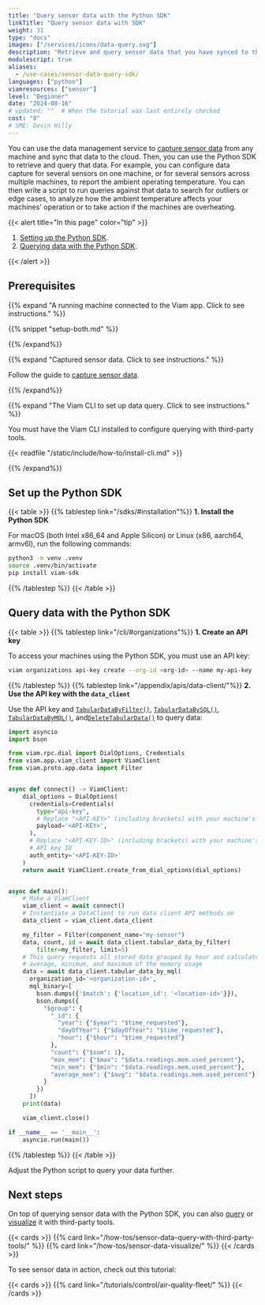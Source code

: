 ```yaml
---
title: "Query sensor data with the Python SDK"
linkTitle: "Query sensor data with SDK"
weight: 31
type: "docs"
images: ["/services/icons/data-query.svg"]
description: "Retrieve and query sensor data that you have synced to the Viam app using Python SDK."
modulescript: true
aliases:
  - /use-cases/sensor-data-query-sdk/
languages: ["python"]
viamresources: ["sensor"]
level: "Beginner"
date: "2024-08-16"
# updated: ""  # When the tutorial was last entirely checked
cost: "0"
# SME: Devin Hilly
---
```


You can use the data management service to [capture sensor data](/how-tos/collect-sensor-data/) from any machine and sync that data to the cloud.
Then, you can use the Python SDK to retrieve and query that data.
For example, you can configure data capture for several sensors on one machine, or for several sensors across multiple machines, to report the ambient operating temperature.
You can then write a script to run queries against that data to search for outliers or edge cases, to analyze how the ambient temperature affects your machines' operation or to take action if the machines are overheating.

{{< alert title="In this page" color="tip" >}}

1. [Setting up the Python SDK](#set-up-the-python-sdk).
1. [Querying data with the Python SDK](#query-data-with-the-python-sdk).

{{< /alert >}}

## Prerequisites

{{% expand "A running machine connected to the Viam app. Click to see instructions." %}}

{{% snippet "setup-both.md" %}}

{{% /expand%}}

{{% expand "Captured sensor data. Click to see instructions." %}}

Follow the guide to [capture sensor data](/how-tos/collect-sensor-data/).

{{% /expand%}}

{{% expand "The Viam CLI to set up data query. Click to see instructions." %}}

You must have the Viam CLI installed to configure querying with third-party tools.

{{< readfile "/static/include/how-to/install-cli.md" >}}

{{% /expand%}}

## Set up the Python SDK

{{< table >}}
{{% tablestep link="/sdks/#installation"%}}
**1. Install the Python SDK**

For macOS (both Intel x86_64 and Apple Silicon) or Linux (x86, aarch64, armv6l), run the following commands:

```sh {class="command-line" data-prompt="$"}
python3 -m venv .venv
source .venv/bin/activate
pip install viam-sdk
```

{{% /tablestep %}}
{{< /table >}}

## Query data with the Python SDK

{{< table >}}
{{% tablestep link="/cli/#organizations"%}}
**1. Create an API key**

To access your machines using the Python SDK, you must use an API key:

```sh {class="command-line" data-prompt="$"}
viam organizations api-key create --org-id <org-id> --name my-api-key
```

{{% /tablestep %}}
{{% tablestep link="/appendix/apis/data-client/"%}}
**2. Use the API key with the `data_client`**

Use the API key and [`TabularDataByFilter()`](/appendix/apis/data-client/#tabulardatabyfilter), [`TabularDataBySQL()`](/appendix/apis/data-client/#tabulardatabysql), [`TabularDataByMQL()`](/appendix/apis/data-client/#tabulardatabymql), and[`DeleteTabularData()`](/appendix/apis/data-client/#deletetabulardata) to query data:

```python {class="line-numbers linkable-line-numbers" data-line="28-50"}
import asyncio
import bson

from viam.rpc.dial import DialOptions, Credentials
from viam.app.viam_client import ViamClient
from viam.proto.app.data import Filter


async def connect() -> ViamClient:
    dial_options = DialOptions(
      credentials=Credentials(
        type="api-key",
        # Replace "<API-KEY>" (including brackets) with your machine's API key
        payload='<API-KEY>',
      ),
      # Replace "<API-KEY-ID>" (including brackets) with your machine's
      # API key ID
      auth_entity='<API-KEY-ID>'
    )
    return await ViamClient.create_from_dial_options(dial_options)


async def main():
    # Make a ViamClient
    viam_client = await connect()
    # Instantiate a DataClient to run data client API methods on
    data_client = viam_client.data_client

    my_filter = Filter(component_name="my-sensor")
    data, count, id = await data_client.tabular_data_by_filter(
        filter=my_filter, limit=5)
    # This query requests all stored data grouped by hour and calculates the
    # average, minimum, and maximum of the memory usage
    data = await data_client.tabular_data_by_mql(
      organization_id='<organization-id>',
      mql_binary=[
        bson.dumps({'$match': {'location_id': '<location-id>'}}),
        bson.dumps({
          "$group": {
            "_id": {
              "year": {"$year": "$time_requested"},
              "dayOfYear": {"$dayOfYear": "$time_requested"},
              "hour": {"$hour": "$time_requested"}
            },
            "count": {"$sum": 1},
            "max_mem": {"$max": "$data.readings.mem.used_percent"},
            "min_mem": {"$min": "$data.readings.mem.used_percent"},
            "average_mem": {"$avg": "$data.readings.mem.used_percent"}
          }
        })
      ])
    print(data)

    viam_client.close()

if __name__ == '__main__':
    asyncio.run(main())
```

{{% /tablestep %}}
{{< /table >}}

Adjust the Python script to query your data further.

## Next steps

On top of querying sensor data with the Python SDK, you can also [query](/how-tos/sensor-data-query-with-third-party-tools/) or [visualize](/how-tos/sensor-data-visualize/) it with third-party tools.

{{< cards >}}
{{% card link="/how-tos/sensor-data-query-with-third-party-tools/" %}}
{{% card link="/how-tos/sensor-data-visualize/" %}}
{{< /cards >}}

To see sensor data in action, check out this tutorial:

{{< cards >}}
{{% card link="/tutorials/control/air-quality-fleet/" %}}
{{< /cards >}}
